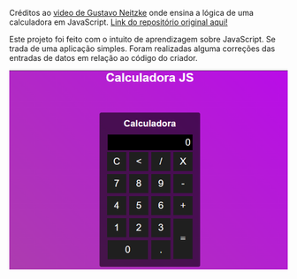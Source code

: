 Créditos ao [video de Gustavo Neitzke](https://youtu.be/42TShjXR0m0) onde ensina a lógica de uma calculadora em JavaScript. [Link do repositório original aqui!](https://github.com/Gutoneitzke/calculadora)

Este projeto foi feito com o intuito de aprendizagem sobre JavaScript. Se trada de uma aplicação simples. Foram realizadas alguma correções das entradas de datos em relação ao código do criador.

![Print](print.png)